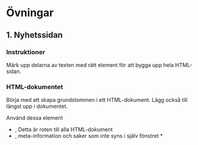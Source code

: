 # Övningar

## 1. Nyhetssidan

### Instruktioner
Märk upp delarna av texten med rätt element för att bygga upp hela HTML-sidan.

### HTML-dokumentet
Börja med att skapa grundstommen i ett HTML-dokument. Lägg också till <!DOCTYPE html> längst upp i dokumentet.

Använd dessa element

* <html>, Detta är roten till alla HTML-dokument
* <head>, meta-information och saker som inte syns i själv fönstret
   * <title>, Texten som syns på tabben i webbläsaren, ska vara i <head>
   * <meta charset="UTF-8">, anger teckenkodning på dokumentet, ska vara i <head>
* <body>, allt innehåll på sidan, ex <article>, <h1> och <p>

### Introduktion - Uppmärkning
Använd elementen

- <h1>, Huvudrubrik
- <h2>, Rubrik
- <p>, Paragraf


> Lorem ipsum dolor sit amet, consectetur adipisicing elit. 
> Et recusandae eius aut minus amet fuga exercitationem delectus sint eos aliquid.

> Lorem ipsum dolor sit amet consectetur adipisicing elit. 
> Nobis consectetur corrupti est voluptatem dolore id laudantium debitis magni 
> necessitatibus ad enim exercitationem nihil provident velit similique, 
> architecto placeat illum consequuntur? Aliquam voluptatem quod expedita 
> minima ipsa assumenda necessitatibus delectus asperiores!

> Skriven av Yngve Magnusdottir

### Uppdelning av innehåll - Nestning
Efter du är klar med introduktionen, fortsätt med att lägga till en ny artikel och märk upp den tillsammans med tidigare innehåll. Lägg även till en <header> innehållande The Garlic News som en rubrik, samt en <footer>innehållande

info@garlicnews.com
+850 555-1337
Använd elementen

<header>, representerar introducerande innehåll
<section>, en samling av liknande innehåll
<article>, ett innehållselement som är återanvändbart, tänk en nyhetsartikel, produkt, ett blogginlägg, etc.
<footer>, brukar innehålla saker som kontaktuppgifter och dylikt
Ny måne hittad

"Den smakade som kyckling", säger forskare

Skriven av Olga Svensson

Lorem ipsum dolor sit amet consectetur adipisicing elit. 
Nobis consectetur corrupti est voluptatem dolore id laudantium debitis magni 
necessitatibus ad enim exercitationem nihil provident velit similique, 
architecto placeat illum consequuntur? Aliquam voluptatem quod expedita 
minima ipsa assumenda necessitatibus delectus asperiores!

Lorem ipsum dolor sit amet, consectetur adipisicing elit. 
Et recusandae eius aut minus amet fuga exercitationem delectus sint eos aliquid.

## 2. Split the nota
Återskapa följande layout. Färgen som används till knappen och bakgrunden är `#44338` och för labels är det `#5c29db`

![split the Nota](https://user-images.githubusercontent.com/54267140/108719099-75757500-751f-11eb-8c3b-f80a1dca7956.png)
